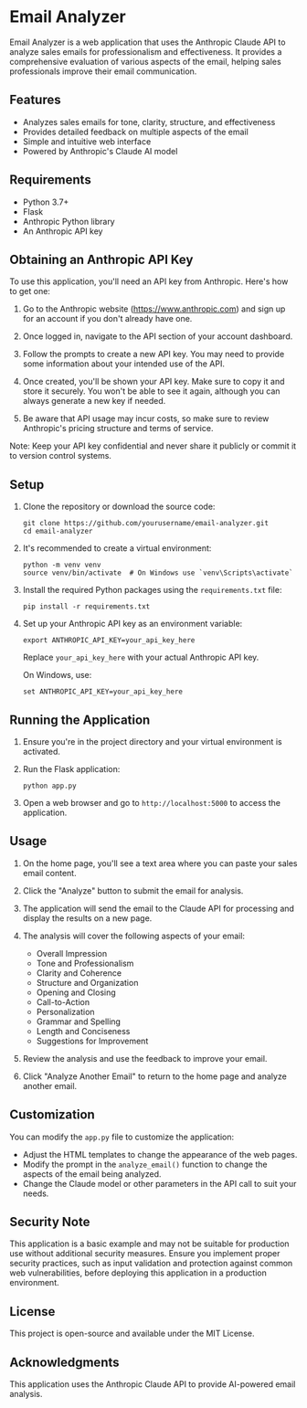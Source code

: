 # Email Analyzer

Email Analyzer is a web application that uses the Anthropic Claude API to analyze sales emails for professionalism and effectiveness. It provides a comprehensive evaluation of various aspects of the email, helping sales professionals improve their email communication.

## Features

- Analyzes sales emails for tone, clarity, structure, and effectiveness
- Provides detailed feedback on multiple aspects of the email
- Simple and intuitive web interface
- Powered by Anthropic's Claude AI model

## Requirements

- Python 3.7+
- Flask
- Anthropic Python library
- An Anthropic API key

## Obtaining an Anthropic API Key

To use this application, you'll need an API key from Anthropic. Here's how to get one:

1. Go to the Anthropic website (https://www.anthropic.com) and sign up for an account if you don't already have one.

2. Once logged in, navigate to the API section of your account dashboard.

3. Follow the prompts to create a new API key. You may need to provide some information about your intended use of the API.

4. Once created, you'll be shown your API key. Make sure to copy it and store it securely. You won't be able to see it again, although you can always generate a new key if needed.

5. Be aware that API usage may incur costs, so make sure to review Anthropic's pricing structure and terms of service.

Note: Keep your API key confidential and never share it publicly or commit it to version control systems.

## Setup

1. Clone the repository or download the source code:
   ```
   git clone https://github.com/yourusername/email-analyzer.git
   cd email-analyzer
   ```

2. It's recommended to create a virtual environment:
   ```
   python -m venv venv
   source venv/bin/activate  # On Windows use `venv\Scripts\activate`
   ```

3. Install the required Python packages using the `requirements.txt` file:
   ```
   pip install -r requirements.txt
   ```

4. Set up your Anthropic API key as an environment variable:
   ```
   export ANTHROPIC_API_KEY=your_api_key_here
   ```
   Replace `your_api_key_here` with your actual Anthropic API key.

   On Windows, use:
   ```
   set ANTHROPIC_API_KEY=your_api_key_here
   ```

## Running the Application

1. Ensure you're in the project directory and your virtual environment is activated.

2. Run the Flask application:
   ```
   python app.py
   ```

3. Open a web browser and go to `http://localhost:5000` to access the application.

## Usage

1. On the home page, you'll see a text area where you can paste your sales email content.

2. Click the "Analyze" button to submit the email for analysis.

3. The application will send the email to the Claude API for processing and display the results on a new page.

4. The analysis will cover the following aspects of your email:
   - Overall Impression
   - Tone and Professionalism
   - Clarity and Coherence
   - Structure and Organization
   - Opening and Closing
   - Call-to-Action
   - Personalization
   - Grammar and Spelling
   - Length and Conciseness
   - Suggestions for Improvement

5. Review the analysis and use the feedback to improve your email.

6. Click "Analyze Another Email" to return to the home page and analyze another email.

## Customization

You can modify the `app.py` file to customize the application:

- Adjust the HTML templates to change the appearance of the web pages.
- Modify the prompt in the `analyze_email()` function to change the aspects of the email being analyzed.
- Change the Claude model or other parameters in the API call to suit your needs.

## Security Note

This application is a basic example and may not be suitable for production use without additional security measures. Ensure you implement proper security practices, such as input validation and protection against common web vulnerabilities, before deploying this application in a production environment.

## License

This project is open-source and available under the MIT License.

## Acknowledgments

This application uses the Anthropic Claude API to provide AI-powered email analysis.
